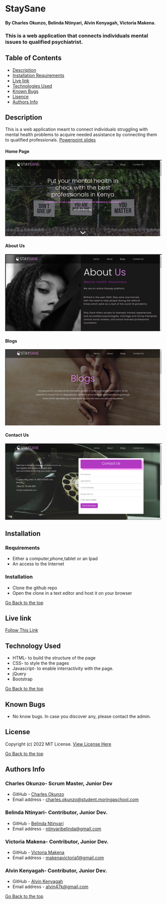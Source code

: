 # StaySane
#### By Charles Okunzo, Belinda Ntinyari, Alvin Kenyagah, Victoria Makena.
### This is a web application that connects individuals mental issues to qualified psychiatrist.

## Table of Contents
+ [Description](#description)
+ [Installation Requirements](#installation)
+ [Live link](#link)
+ [Technologies Used](#technology)
+ [Known Bugs](#bugs)
+ [Lisence](#lisence)
+ [Authors Info](#author)

## Description

This is a web application meant to connect individuals struggling with mental health problems to acquire needed assistance by connecting them to qualified professionals. [Powerpoint slides](https://docs.google.com/presentation/d/1RqccBQOWLDmqyodjcmppOMw_SWrikClm9EavVq1KudA/edit#slide=id.gd5b09a965_5_0)

#### Home Page
![Stay Sane Landing page](assets/readme/Screenshot-from-2022-03-24-15-09-20.png)

#### About Us
![About Us](assets/readme/Screenshot-from-2022-03-24-15-37-45.png)

#### Blogs
![Blogs](assets/readme/Screenshot-from-2022-03-24-15-37-52.png)

#### Contact Us
![Contact Us](assets/readme/Screenshot-from-2022-03-24-15-38-04.png)

## Installation 
### Requirements

* Either a computer,phone,tablet or an Ipad
* An access to the Internet
### Installation
* Clone the github repo
* Open the clone in a text editor and host it on your browser


[Go Back to the top](#staysane)

## Live link
[Follow This Link](https://charles-okunzo.github.io/stay_sane)

## Technology Used
* HTML- to build the structure of the page
* CSS- to style the the pages
* Javascript- to enable interractivity with the page.
* jQuery
* Bootstrap

[Go Back to the top](#staysane)


## Known Bugs
* No know bugs. In case you discover any, please contact the admin.

## License

Copyright (c) 2022 MIT License. [View License Here](LICENSE)

[Go Back to the top](#staysane)

## Authors Info

### Charles Okunzo- Scrum Master, Junior Dev
* GitHub - [Charles Okunzo](https://github.com/charles-okunzo)
* Email address - [charles.okunzo@student.moringaschool.com](mailto:charles.okunzo@student.moringaschool.com)

### Belinda Ntinyari- Contributor, Junior Dev.
* GitHub - [Belinda Ntinyari](https://github.com/Bel-94)
* Email address - [ntinyaribelinda@gmail.com](mailto:ntinyaribelinda@gmail.com)

### Victoria Makena- Contributor, Junior Dev.
* GitHub - [Victoria Makena](https://github.com/tori-bot)
* Email address - [makenavictoria1@gmail.com](mailto:makenavictoria1@gmail.com)

### Alvin Kenyagah- Contributor, Junior Dev.
* GitHub - [Alvin Kenyagah](https://github.com/alvinkenyagah)
* Email address - [alvin47k@gmail.com](mailto:alvin47k@gmail.com)

[Go Back to the top](#staysane)
